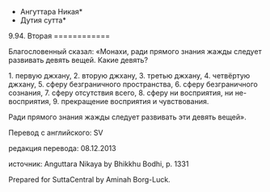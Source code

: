 * Ангуттара Никая*
* Дутия сутта*

9\.94\. Вторая
\=\=\=\=\=\=\=\=\=\=\=\=

Благословенный сказал: «Монахи, ради прямого знания жажды следует развивать девять вещей\. Какие девять?

1\. первую джхану,
2\. вторую джхану,
3\. третью джхану,
4\. четвёртую джхану,
5\. сферу безграничного пространства,
6\. сферу безграничного сознания,
7\. сферу отсутствия всего,
8\. сферу ни восприятия, ни не\-восприятия,
9\. прекращение восприятия и чувствования\.

Ради прямого знания жажды следует развивать эти девять вещей»\.

Перевод с английского: SV

редакция перевода: 08\.12\.2013

источник: Anguttara Nikaya by Bhikkhu Bodhi, p\. 1331

Prepared for SuttaCentral by Aminah Borg\-Luck\.